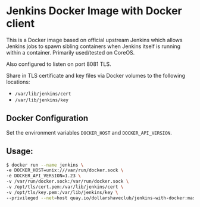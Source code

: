 Jenkins Docker Image with Docker client
=======================================

This is a Docker image based on official upstream Jenkins which allows Jenkins
jobs to spawn sibling containers when Jenkins itself is running within a
container. Primarily used/tested on CoreOS.

Also configured to listen on port 8081 TLS.

Share in TLS certificate and key files via Docker volumes to the following locations:
- ``/var/lib/jenkins/cert``
- ``/var/lib/jenkins/key``

Docker Configuration
--------------------

Set the environment variables `DOCKER_HOST` and `DOCKER_API_VERSION`.

Usage:
------

```bash
$ docker run --name jenkins \
-e DOCKER_HOST=unix:///var/run/docker.sock \
-e DOCKER_API_VERSION=1.23 \
-v /var/run/docker.sock:/var/run/docker.sock \
-v /opt/tls/cert.pem:/var/lib/jenkins/cert \
-v /opt/tls/key.pem:/var/lib/jenkins/key \
--privileged --net=host quay.io/dollarshaveclub/jenkins-with-docker:master
```
